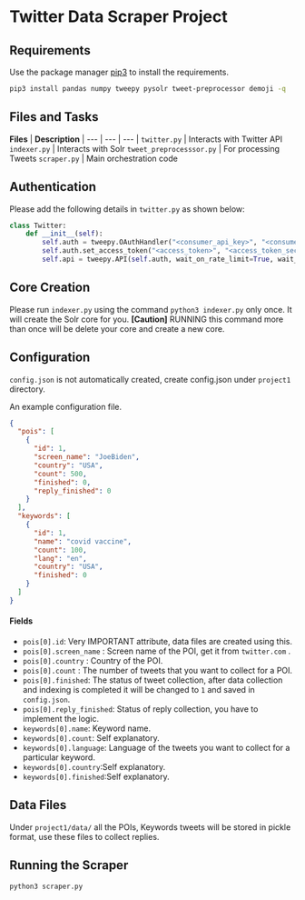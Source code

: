 # Twitter Data Scraper Project



## Requirements

Use the package manager [pip3](https://pip.pypa.io/en/stable/) to install the requirements.

```bash
pip3 install pandas numpy tweepy pysolr tweet-preprocessor demoji -q
```

## Files and Tasks

**Files** | **Description** | 
--- | --- | --- |
`twitter.py` | Interacts with Twitter API 
`indexer.py` | Interacts with Solr 
`tweet_preprocesssor.py` | For processing Tweets 
`scraper.py` | Main orchestration code 

## Authentication

Please add the following details in `twitter.py` as shown below:

```python
class Twitter:
    def __init__(self):
        self.auth = tweepy.OAuthHandler("<consumer_api_key>", "<consumer_api_token>")
        self.auth.set_access_token("<access_token>", "<access_token_secret>")
        self.api = tweepy.API(self.auth, wait_on_rate_limit=True, wait_on_rate_limit_notify=True)
````

## Core Creation

Please run `indexer.py` using the command `python3 indexer.py` only once. It will create the Solr core for you.  **[Caution]** RUNNING this command more than once will be delete your core and create a new core.
## Configuration

`config.json` is not automatically created, create config.json under `project1` directory.

An example configuration file.

```json
{
  "pois": [
    {
      "id": 1,
      "screen_name": "JoeBiden",
      "country": "USA",
      "count": 500,
      "finished": 0,
      "reply_finished": 0
    }
  ],
  "keywords": [
    {
      "id": 1,
      "name": "covid vaccine",
      "count": 100,
      "lang": "en",
      "country": "USA",
      "finished": 0
    }
  ]
}
```

#### Fields

- `pois[0].id`: Very IMPORTANT attribute, data files are created using this.
- `pois[0].screen_name` : Screen name of the POI, get it from `twitter.com` .
- `pois[0].country` : Country of the POI.
- `pois[0].count` : The number of tweets that you want to collect for a POI.
- `pois[0].finished`: The status of tweet collection, after data collection and indexing is completed it will be changed to `1` and saved in `config.json`.
- `pois[0].reply_finished`: Status of reply collection, you have to implement the logic.
- `keywords[0].name`: Keyword name.
- `keywords[0].count`: Self explanatory.
- `keywords[0].language`: Language of the tweets you want to collect for a particular keyword.
- `keywords[0].country`:Self explanatory.
- `keywords[0].finished`:Self explanatory.

## Data Files

Under `project1/data/` all the POIs, Keywords tweets will be stored in pickle format, use these files to collect replies.

## Running the Scraper

`python3 scraper.py`
